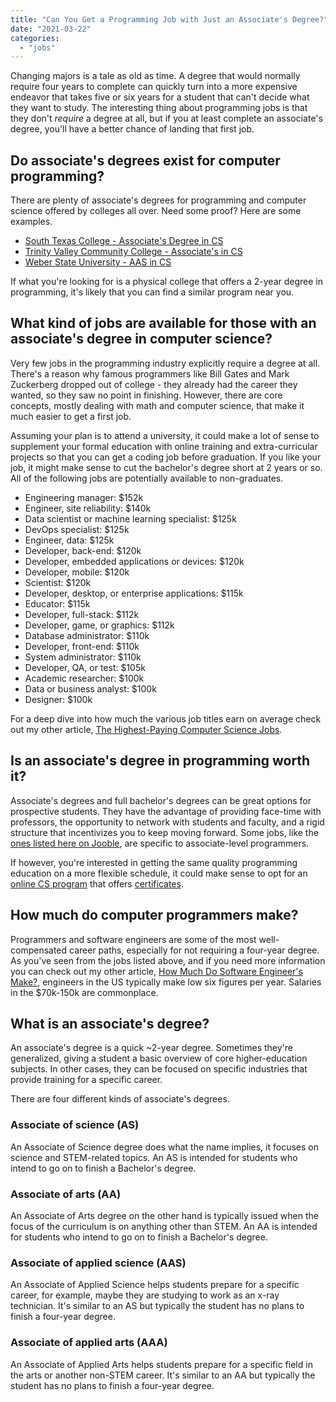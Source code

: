 ```yaml
---
title: "Can You Get a Programming Job with Just an Associate's Degree?"
date: "2021-03-22"
categories: 
  - "jobs"
---
```


Changing majors is a tale as old as time. A degree that would normally require four years to complete can quickly turn into a more expensive endeavor that takes five or six years for a student that can't decide what they want to study. The interesting thing about programming jobs is that they don't _require_ a degree at all, but if you at least complete an associate's degree, you'll have a better chance of landing that first job.

## Do associate's degrees exist for computer programming?

There are plenty of associate's degrees for programming and computer science offered by colleges all over. Need some proof? Here are some examples.

- [South Texas College - Associate's Degree in CS](https://ms.southtexascollege.edu/computerscience/index.html#compsci)
- [Trinity Valley Community College - Associate's in CS](https://www.tvcc.edu/Programs-and-Degrees/article.aspx?a=4312)
- [Weber State University - AAS in CS](https://catalog.weber.edu/preview_program.php?catoid=18&poid=8726)

If what you're looking for is a physical college that offers a 2-year degree in programming, it's likely that you can find a similar program near you.

## What kind of jobs are available for those with an associate's degree in computer science?

Very few jobs in the programming industry explicitly require a degree at all. There's a reason why famous programmers like Bill Gates and Mark Zuckerberg dropped out of college - they already had the career they wanted, so they saw no point in finishing. However, there are core concepts, mostly dealing with math and computer science, that make it much easier to get a first job.

Assuming your plan is to attend a university, it could make a lot of sense to supplement your formal education with online training and extra-curricular projects so that you can get a coding job before graduation. If you like your job, it might make sense to cut the bachelor's degree short at 2 years or so. All of the following jobs are potentially available to non-graduates.

- Engineering manager: $152k
- Engineer, site reliability: $140k
- Data scientist or machine learning specialist: $125k
- DevOps specialist: $125k
- Engineer, data: $125k
- Developer, back-end: $120k
- Developer, embedded applications or devices: $120k
- Developer, mobile: $120k
- Scientist: $120k
- Developer, desktop, or enterprise applications: $115k
- Educator: $115k
- Developer, full-stack: $112k
- Developer, game, or graphics: $112k
- Database administrator: $110k
- Developer, front-end: $110k
- System administrator: $110k
- Developer, QA, or test: $105k
- Academic researcher: $100k
- Data or business analyst: $100k
- Designer: $100k

For a deep dive into how much the various job titles earn on average check out my other article, [The Highest-Paying Computer Science Jobs](https://qvault.io/2020/12/09/highest-paying-computer-science-jobs/).

## Is an associate's degree in programming worth it?

Associate's degrees and full bachelor's degrees can be great options for prospective students. They have the advantage of providing face-time with professors, the opportunity to network with students and faculty, and a rigid structure that incentivizes you to keep moving forward. Some jobs, like the [ones listed here on Jooble](https://jooble.org/jobs-associate-programmer), are specific to associate-level programmers.

If however, you're interested in getting the same quality programming education on a more flexible schedule, it could make sense to opt for an [online CS program](https://qvault.io/2020/11/18/comprehensive-guide-to-learn-computer-science-online/) that offers [certificates](https://qvault.io/2020/12/15/guide-to-certificate-in-computer-science/).

## How much do computer programmers make?

Programmers and software engineers are some of the most well-compensated career paths, especially for not requiring a four-year degree. As you've seen from the jobs listed above, and if you need more information you can check out my other article, [How Much Do Software Engineer's Make?](https://qvault.io/2020/11/09/how-much-do-software-engineers-make/), engineers in the US typically make low six figures per year. Salaries in the $70k-150k are commonplace.

## What is an associate's degree?

An associate's degree is a quick ~2-year degree. Sometimes they're generalized, giving a student a basic overview of core higher-education subjects. In other cases, they can be focused on specific industries that provide training for a specific career.

There are four different kinds of associate's degrees.

### Associate of science (AS)

An Associate of Science degree does what the name implies, it focuses on science and STEM-related topics. An AS is intended for students who intend to go on to finish a Bachelor's degree.

### Associate of arts (AA)

An Associate of Arts degree on the other hand is typically issued when the focus of the curriculum is on anything other than STEM. An AA is intended for students who intend to go on to finish a Bachelor's degree.

### Associate of applied science (AAS)

An Associate of Applied Science helps students prepare for a specific career, for example, maybe they are studying to work as an x-ray technician. It's similar to an AS but typically the student has no plans to finish a four-year degree.

### Associate of applied arts (AAA)

An Associate of Applied Arts helps students prepare for a specific field in the arts or another non-STEM career. It's similar to an AA but typically the student has no plans to finish a four-year degree.
